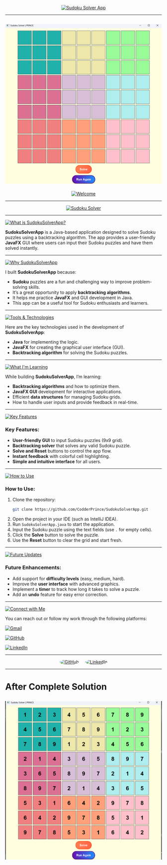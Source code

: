 <p align="center">
  <a href="https://github.com/CodderPrince">
    <img src="https://readme-typing-svg.demolab.com?font=Fira+Code&size=35&pause=2000&color=FFD700&center=true&vCenter=true&width=1000&lines=SudokuSolverApp+by+CodderPrince" alt="Sudoku Solver App">
  </a>
</p>

---
![Sudoku Solver Screenshot](https://github.com/CodderPrince/SudokuSolverApp-/blob/main/Screenshot%202024-12-07%20144935.png)
---
<p align="center">
  <a href="https://github.com/CodderPrince">
    <img src="https://readme-typing-svg.demolab.com?font=Fira+Code&size=38&pause=2000&color=FFA500&center=true&vCenter=true&width=1000&lines=👋+Welcome+to+SudokuSolverApp!" alt="Welcome">
  </a>
</p>

---

<p align="center">
  <a href="https://github.com/CodderPrince">
    <img src="https://readme-typing-svg.demolab.com?font=Fira+Code&size=32&pause=2000&color=00FF00&center=true&vCenter=true&width=1000&lines=🚀+A+Simple+JavaFX+Sudoku+Solver!" alt="Sudoku Solver">
  </a>
</p>

---

<p align="left">
   <a href="https://github.com/CodderPrince">
    <img src="https://readme-typing-svg.demolab.com?font=Fira+Code&size=28&pause=2000&color=FFA500&center=false&vCenter=false&width=1000&lines=💡+What+is+SudokuSolverApp❓" alt="What is SudokuSolverApp?">
  </a>
</p>

**SudokuSolverApp** is a Java-based application designed to solve Sudoku puzzles using a backtracking algorithm. The app provides a user-friendly **JavaFX** GUI where users can input their Sudoku puzzles and have them solved instantly.

---

<p align="left">
   <a href="https://github.com/CodderPrince">
    <img src="https://readme-typing-svg.demolab.com?font=Fira+Code&size=28&pause=2000&color=00FF00&center=false&vCenter=false&width=1000&lines=🧑‍💻+Why+SudokuSolverApp❓" alt="Why SudokuSolverApp">
  </a>
</p>

I built **SudokuSolverApp** because:
- **Sudoku** puzzles are a fun and challenging way to improve problem-solving skills.
- It’s a great opportunity to apply **backtracking algorithms**.
- It helps me practice **JavaFX** and GUI development in Java.
- This app can be a useful tool for Sudoku enthusiasts and learners.

---

<p align="left">
   <a href="https://github.com/CodderPrince">
    <img src="https://readme-typing-svg.demolab.com?font=Fira+Code&size=28&pause=2000&color=FF5733&center=false&vCenter=false&width=1000&lines=🔧+Tools+%26+Technologies+Used" alt="Tools & Technologies">
  </a>
</p>

Here are the key technologies used in the development of **SudokuSolverApp**:
- **Java** for implementing the logic.
- **JavaFX** for creating the graphical user interface (GUI).
- **Backtracking algorithm** for solving the Sudoku puzzles.

---

<p align="left">
   <a href="https://github.com/CodderPrince">
    <img src="https://readme-typing-svg.demolab.com?font=Fira+Code&size=28&pause=2000&color=00FF00&center=false&vCenter=false&width=1000&lines=🌱+What+I'm+Learning+from+SudokuSolverApp" alt="What I'm Learning">
  </a>
</p>

While building **SudokuSolverApp**, I’m learning:
- **Backtracking algorithms** and how to optimize them.
- **JavaFX GUI** development for interactive applications.
- Efficient **data structures** for managing Sudoku grids.
- How to handle user inputs and provide feedback in real-time.

---

<p align="left">
  <a href="https://github.com/CodderPrince">
    <img src="https://readme-typing-svg.demolab.com?font=Fira+Code&size=28&pause=2000&color=FF6347&center=false&vCenter=false&width=1000&lines=🎯+Key+Features+of+SudokuSolverApp" alt="Key Features">
  </a>
</p>

### Key Features:
- **User-friendly GUI** to input Sudoku puzzles (9x9 grid).
- **Backtracking solver** that solves any valid Sudoku puzzle.
- **Solve and Reset** buttons to control the app flow.
- **Instant feedback** with colorful cell highlighting.
- **Simple and intuitive interface** for all users.

---

<p align="left">
  <a href="https://github.com/CodderPrince">
    <img src="https://readme-typing-svg.demolab.com?font=Fira+Code&size=28&pause=2000&color=FF6347&center=false&vCenter=false&width=1000&lines=📣+How+to+Use+SudokuSolverApp" alt="How to Use">
  </a>
</p>

### How to Use:
1. Clone the repository:
    ```bash
    git clone https://github.com/CodderPrince/SudokuSolverApp.git
    ```
2. Open the project in your IDE (such as IntelliJ IDEA).
3. Run `SudokuSolverApp.java` to start the application.
4. Input the Sudoku puzzle using the text fields (use `.` for empty cells).
5. Click the **Solve** button to solve the puzzle.
6. Use the **Reset** button to clear the grid and start fresh.

---

<p align="left">
  <a href="https://github.com/CodderPrince">
    <img src="https://readme-typing-svg.demolab.com?font=Fira+Code&size=28&pause=2000&color=FF6347&center=false&vCenter=false&width=1000&lines=🚀+Future+Enhancements+and+Updates" alt="Future Updates">
  </a>
</p>

### Future Enhancements:
- Add support for **difficulty levels** (easy, medium, hard).
- Improve the **user interface** with advanced graphics.
- Implement a **timer** to track how long it takes to solve a puzzle.
- Add an **undo** feature for easy error correction.

---

<p align="left">
  <a href="https://github.com/CodderPrince">
    <img src="https://readme-typing-svg.demolab.com?font=Fira+Code&size=28&pause=2000&color=FF1493&center=false&vCenter=false&width=1000&lines=💬+Connect+with+Me" alt="Connect with Me">
  </a>
</p>

You can reach out or follow my work through the following platforms:

<p align="left">
  <a href="mailto:cse12105007brur@gmail.com">
    <img src="https://readme-typing-svg.demolab.com?font=Fira+Code&size=28&pause=1000&color=FFA500&width=800&lines=📧+Gmail:+cse12105007brur@gmail.com" alt="Gmail">
  </a>
</p>

<p align="left">
  <a href="https://github.com/CodderPrince">
    <img src="https://readme-typing-svg.demolab.com?font=Fira+Code&size=28&pause=1000&color=00FF00&width=800&lines=💻+GitHub:+CodderPrince" alt="GitHub">
  </a>
</p>

<p align="left">
  <a href="https://www.linkedin.com/in/codderprince/">
    <img src="https://img.shields.io/badge/LinkedIn-0A66C2?style=for-the-badge&logo=linkedin&logoColor=white" alt="LinkedIn">
  </a>
</p>

---

<div align="center" style="display: flex; justify-content: center; gap: 20px;">
  <!-- GitHub Icon -->
  <a href="https://github.com/CodderPrince" target="_blank">
    <img src="https://img.shields.io/badge/GitHub-181717?style=for-the-badge&logo=github&logoColor=white" alt="GitHub"
    style="border-radius: 50%; height: 70px; width: 180px;">
  </a>
  
  <!-- LinkedIn Icon -->
  <a href="https://www.linkedin.com/in/codderprince/" target="_blank">
    <img src="https://img.shields.io/badge/LinkedIn-0A66C2?style=for-the-badge&logo=linkedin&logoColor=white" alt="LinkedIn"
    style="border-radius: 150%; height: 70px; width: 190px;">
  </a>
</div>



---

<h1>After Complete Solution</h1>



![Sudoku Solver Screenshot](https://github.com/CodderPrince/SudokuSolverApp-/blob/main/Screenshot%202024-12-07%20145026.png)
---
